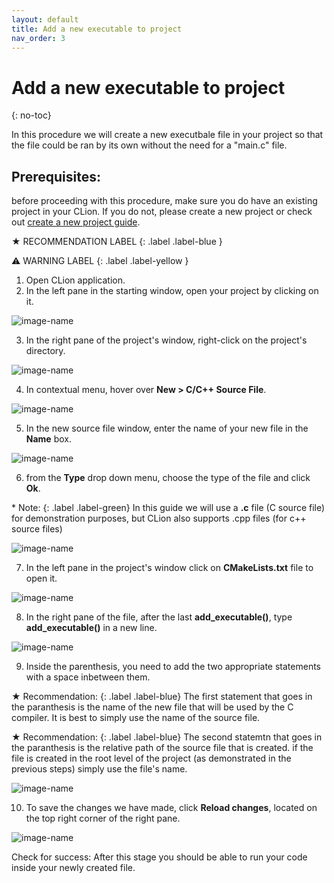 ```yaml
---
layout: default
title: Add a new executable to project
nav_order: 3
---
```


# Add a new executable to project
{: no-toc}


In this procedure we will create a new executbale file in your project so that the file could be ran by its own without the need for a "main.c" file.

## Prerequisites:

before proceeding with this procedure, make sure you do have an existing project in your CLion. If you do not, please create a new project or check out [create a new project guide](https://amirashvins.github.io/how-to-use-CLion/docs/PROC1-Create-a-new-project/).

★ RECOMMENDATION LABEL
{: .label .label-blue }

⚠ WARNING LABEL 
{: .label .label-yellow }


1. Open CLion application.
2. In the left pane in the starting window, open your project by clicking on it.

  ![image-name](https://github.com/AmirAshvins/how-to-use-CLion/blob/gh-pages/assets/images/proc2-image0.png?raw=true "alt text here") 
  
3. In the right pane of the project's window, right-click on the project's directory.

  ![image-name](https://github.com/AmirAshvins/how-to-use-CLion/blob/gh-pages/assets/images/proc2-image1.png?raw=true "alt text here") 
  
4. In contextual menu, hover over **New > C/C++ Source File**.

  ![image-name](https://github.com/AmirAshvins/how-to-use-CLion/blob/gh-pages/assets/images/proc2-image2.png?raw=true "alt text here")
  
5. In the new source file window, enter the name of your new file in the **Name** box.

  ![image-name](https://github.com/AmirAshvins/how-to-use-CLion/blob/gh-pages/assets/images/proc2-image3.png?raw=true "alt text here")
  
6. from the **Type** drop down menu, choose the type of the file and click **Ok**.

  \* Note: {: .label .label-green}
  In this guide we will use a **.c** file (C source file) for demonstration purposes, but CLion also supports .cpp files (for c++ source files) 
  
  ![image-name](https://github.com/AmirAshvins/how-to-use-CLion/blob/gh-pages/assets/images/proc2-image4.png?raw=true "alt text here") 
  
7. In the left pane in the project's window click on **CMakeLists.txt** file to open it.

  ![image-name](https://github.com/AmirAshvins/how-to-use-CLion/blob/gh-pages/assets/images/proc2-image5.png?raw=true "alt text here")
  
8. In the right pane of the file, after the last **add_executable()**, type **add_executable()** in a new line.

  ![image-name](https://github.com/AmirAshvins/how-to-use-CLion/blob/gh-pages/assets/images/proc2-image6.png?raw=true "alt text here") 
  
9. Inside the parenthesis, you need to add the two appropriate statements with a space inbetween them.

  ★ Recommendation:
  {: .label .label-blue} 
  The first statement that goes in the paranthesis is the name of the new file that will be used by the C compiler. It is best to simply use the name of the source file.
  
  ★ Recommendation:
  {: .label .label-blue}
  The second statemtn that goes in the paranthesis is the relative path of the source file that is created. if the file is created in the root level of the project (as demonstrated in the previous steps) simply use the file's name.
  
  ![image-name](https://github.com/AmirAshvins/how-to-use-CLion/blob/gh-pages/assets/images/proc2-image7.png?raw=true "alt text here") 
  
10. To save the changes we have made, click **Reload changes**, located on the top right corner of the right pane.

  ![image-name](https://github.com/AmirAshvins/how-to-use-CLion/blob/gh-pages/assets/images/proc2-image8.png?raw=true "alt text here")

Check for success: After this stage you should be able to run your code inside your newly created file.

